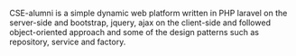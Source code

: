 CSE-alumni is a simple dynamic web platform written in PHP laravel on the server-side and bootstrap, jquery, ajax on the client-side and followed object-oriented approach and some of the design patterns such as repository, service and factory.
